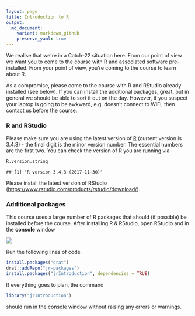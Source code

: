 ```yaml
---
layout: page
title: Introduction to R
output:
  md_document:
    variant: markdown_github
    preserve_yaml: true
---
```


We realise that we're in a Catch-22 situation here. From our point of view we want you to come to the course with R and associated software pre-installed. From your point of view, you're coming to the course to learn about R.

As a compromise, please come to the course with R and RStudio already installed (see below). If you can install the additional packages, great, but in general we should be able to sort it out on the day. However, if you suspect your laptop is going to be awkward, e.g. doesn't connect to WiFi, then contact us before the course.

### R and RStudio

Please make sure you are using the latest version of [R](https://cran.r-project.org/) (current version is 3.4.3) - the final digit is the minor version number. The essential numbers are the first two. You can check the version of R you are running via

``` r
R.version.string
```

    ## [1] "R version 3.4.3 (2017-11-30)"

Please install the latest version of RStudio (<https://www.rstudio.com/products/rstudio/download/>).

### Additional packages

This course uses a large number of R packages that should (if possible) be installed before the course. After installing R & RStudio, open RStudio and in the **console** window

![](../graphics/rstudio.png)

Run the following lines of code

``` r
install.packages("drat")
drat::addRepo("jr-packages")
install.packages("jrIntroduction", dependencies = TRUE)
```

If everything goes to plan, the command

``` r
library("jrIntroduction")
```

should run in the console window without raising any errors or warnings.
